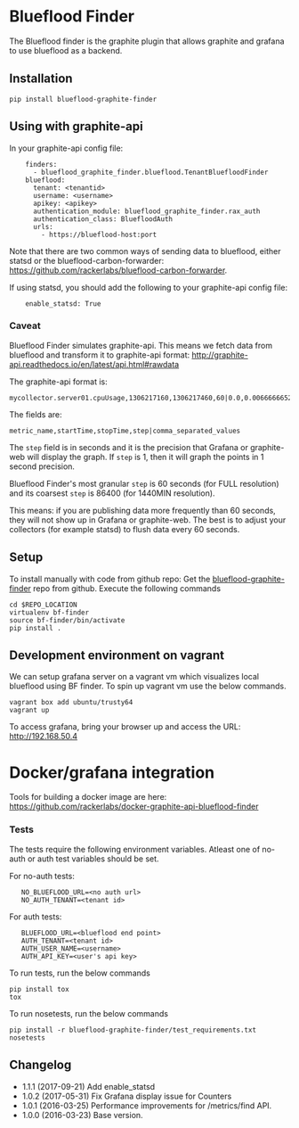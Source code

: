 Blueflood Finder
================

The Blueflood finder is the graphite plugin that allows graphite and grafana to use blueflood as a backend.

## Installation

    pip install blueflood-graphite-finder

## Using with graphite-api

In your graphite-api config file:
```
    finders:
      - blueflood_graphite_finder.blueflood.TenantBluefloodFinder
    blueflood:
      tenant: <tenantid>
      username: <username>
      apikey: <apikey>
      authentication_module: blueflood_graphite_finder.rax_auth
      authentication_class: BluefloodAuth
      urls:
        - https://blueflood-host:port
```
Note that there are two common ways of sending data to blueflood, either statsd or the blueflood-carbon-forwarder: https://github.com/rackerlabs/blueflood-carbon-forwarder.

If using statsd, you should add the following to your graphite-api config file:
```
    enable_statsd: True
```


### Caveat
Blueflood Finder simulates graphite-api. This means we fetch data from blueflood and transform it to graphite-api format:
http://graphite-api.readthedocs.io/en/latest/api.html#rawdata

The graphite-api format is:
```
mycollector.server01.cpuUsage,1306217160,1306217460,60|0.0,0.00666666520965,0.00666666624282,0.0,0.0133345399694
```
The fields are:
```
metric_name,startTime,stopTime,step|comma_separated_values
```

The ```step``` field is in seconds and it is the precision that Grafana or graphite-web will display the graph. If ```step``` is 1, then it will graph the points in 1 second precision.

Blueflood Finder's most granular ```step``` is 60 seconds (for FULL resolution) and its coarsest ```step``` is 86400 (for 1440MIN resolution). 

This means: if you are publishing data more frequently than 60 seconds, they will not show up in Grafana or graphite-web. The best is to adjust your collectors (for example statsd) to flush data every 60 seconds. 

## Setup

To install manually with code from github repo:
    Get the [blueflood-graphite-finder](https://github.com/rackerlabs/blueflood-graphite-finder) repo from github. Execute the following commands

    cd $REPO_LOCATION
    virtualenv bf-finder
    source bf-finder/bin/activate
    pip install .
 
## Development environment on vagrant

We can setup grafana server on a vagrant vm which visualizes local blueflood using BF finder. To spin up 
vagrant vm use the below commands.

    vagrant box add ubuntu/trusty64
    vagrant up
    
To access grafana, bring your browser up and access the URL: http://192.168.50.4    

# Docker/grafana integration
Tools for building a docker image are here:
https://github.com/rackerlabs/docker-graphite-api-blueflood-finder

### Tests

The tests require the following environment variables. Atleast one of no-auth or auth test variables should be set.

For no-auth tests:

       NO_BLUEFLOOD_URL=<no auth url>
       NO_AUTH_TENANT=<tenant id>

For auth tests:

       BLUEFLOOD_URL=<blueflood end point>
       AUTH_TENANT=<tenant id>
       AUTH_USER_NAME=<username>
       AUTH_API_KEY=<user's api key>


To run tests, run the below commands
    
    pip install tox
    tox

To run nosetests, run the below commands

    pip install -r blueflood-graphite-finder/test_requirements.txt
    nosetests
    
## Changelog
    
* 1.1.1 (2017-09-21) Add enable_statsd
* 1.0.2 (2017-05-31) Fix Grafana display issue for Counters
* 1.0.1 (2016-03-25) Performance improvements for /metrics/find API.
* 1.0.0 (2016-03-23) Base version. 
